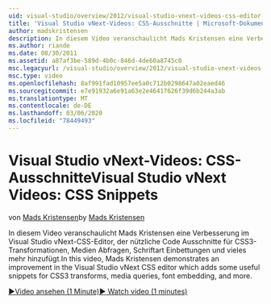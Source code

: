 ```yaml
---
uid: visual-studio/overview/2012/visual-studio-vnext-videos-css-editor-snippets
title: 'Visual Studio vNext-Videos: CSS-Ausschnitte | Microsoft-Dokumentation'
author: madskristensen
description: In diesem Video veranschaulicht Mads Kristensen eine Verbesserung im Visual Studio vNext-CSS-Editor, der nützliche Code Ausschnitte für CSS3-Transformationen, q...
ms.author: riande
ms.date: 08/30/2011
ms.assetid: a87af3be-589d-4b0c-846d-4de60a8745c0
msc.legacyurl: /visual-studio/overview/2012/visual-studio-vnext-videos-css-editor-snippets
msc.type: video
ms.openlocfilehash: 8af991fad10957ee5a0c712b0298647a02eaed46
ms.sourcegitcommit: e7e91932a6e91a63e2e46417626f39d6b244a3ab
ms.translationtype: MT
ms.contentlocale: de-DE
ms.lasthandoff: 03/06/2020
ms.locfileid: "78449493"
---
```

# <a name="visual-studio-vnext-videos-css-snippets"></a><span data-ttu-id="b496b-103">Visual Studio vNext-Videos: CSS-Ausschnitte</span><span class="sxs-lookup"><span data-stu-id="b496b-103">Visual Studio vNext Videos: CSS Snippets</span></span>

<span data-ttu-id="b496b-104">von [Mads Kristensen](https://github.com/madskristensen)</span><span class="sxs-lookup"><span data-stu-id="b496b-104">by [Mads Kristensen](https://github.com/madskristensen)</span></span>

<span data-ttu-id="b496b-105">In diesem Video veranschaulicht Mads Kristensen eine Verbesserung im Visual Studio vNext-CSS-Editor, der nützliche Code Ausschnitte für CSS3-Transformationen, Medien Abfragen, Schriftart Einbettungen und vieles mehr hinzufügt.</span><span class="sxs-lookup"><span data-stu-id="b496b-105">In this video, Mads Kristensen demonstrates an improvement in the Visual Studio vNext CSS editor which adds some useful snippets for CSS3 transforms, media queries, font embedding, and more.</span></span>

[<span data-ttu-id="b496b-106">&#9654;Video ansehen (1 Minute)</span><span class="sxs-lookup"><span data-stu-id="b496b-106">&#9654; Watch video (1 minutes)</span></span>](https://channel9.msdn.com/Blogs/ASP-NET-Site-Videos/visual-studio-vnext-videos-css-editor-snippets)

